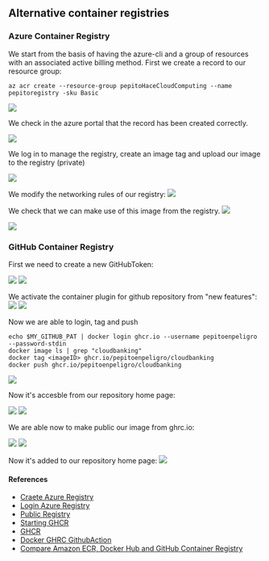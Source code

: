## Alternative container registries


### Azure Container Registry

We start from the basis of having the azure-cli and a group of resources with an associated active billing method. First we create a record to our resource group:


```
az acr create --resource-group pepitoHaceCloudComputing --name pepitoregistry -sku Basic
```
![](../img/3/r4-00.png)

We check in the azure portal that the record has been created correctly. 

![](../img/3/r4-01.png)


We log in to manage the registry, create an image tag and upload our image to the registry (private)


![](../img/3/r4-02.png)


We modify the networking rules of our registry:
![](../img/3/r4-public.png)


We check that we can make use of this image from the registry.
![](../img/3/r4-03.png)

![](../img/3/r4-04.gif)



### GitHub Container Registry

First we need to create a new GitHubToken:

![](../img/3/r4-05.png)
![](../img/3/r4-06.png)

We activate the container plugin for github repository from "new features":
![](../img/3/r4-07.png)
![](../img/3/r4-08.png)


Now we are able to login, tag and push

```
echo $MY_GITHUB_PAT | docker login ghcr.io --username pepitoenpeligro --password-stdin
docker image ls | grep "cloudbanking"
docker tag <imageID> ghcr.io/pepitoenpeligro/cloudbanking
docker push ghcr.io/pepitoenpeligro/cloudbanking
```

![](../img/3/r4-09.png)

Now it's accesble from our repository home page:

![](../img/3/r4-10.png)
![](../img/3/r4-11.png)

We are able now to make public our image from ghrc.io:

![](../img/3/r4-12.png)
![](../img/3/r4-13.png)

Now it's added to our repository home page:
![](../img/3/r4-14.png)





#### References
- [Craete Azure Registry](https://docs.microsoft.com/es-es/azure/container-registry/container-registry-get-started-azure-cli)
- [Login Azure Registry](https://docs.microsoft.com/es-es/azure/app-service/deploy-container-github-action?tabs=publish-profile)
- [Public Registry](https://docs.microsoft.com/es-es/azure/container-registry/container-registry-access-selected-networks)
- [Starting GHCR](https://docs.github.com/es/free-pro-team@latest/packages/getting-started-with-github-container-registry)
- [GHCR](https://docs.github.com/es/free-pro-team@latest/packages/getting-started-with-github-container-registry/core-concepts-for-github-container-registry)
- [Docker GHRC GithubAction](https://www.docker.com/blog/docker-support-for-the-new-github-container-registry/)
- [Compare Amazon ECR, Docker Hub and GitHub Container Registry](https://cloudonaut.io/amazon-ecr-vs-docker-hub-vs-github-container-registry/)
